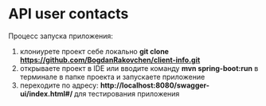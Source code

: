# API user contacts
Процесс запуска приложения:
1. клониурете проект себе локально <b> git clone https://github.com/BogdanRakovchen/client-info.git </b>
2. открываете проект в IDE или вводите команду <b>mvn spring-boot:run</b> в терминале в папке проекта и запускаете приложение
3. переходите по адресу: <b> http://localhost:8080/swagger-ui/index.html#/ </b> для тестирования приложения
